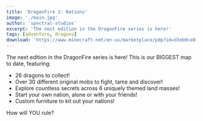 ```yaml
---
title: 'DragonFire 2: Nations'
image: './main.jpg'
author: 'spectral-studios'
excerpt: 'The next edition in the DragonFire series is here!'
tags: [adventure, dragons]
download: 'https://www.minecraft.net/en-us/marketplace/pdp?id=d3eb0ce8-6190-483d-9208-356dc209c173'
---
```


The next edition in the DragonFire series is here! This is our BIGGEST map to date, featuring:

-   26 dragons to collect!
-   Over 30 different original mobs to fight, tame and discover!
-   Explore countless secrets across 6 uniquely themed land masses!
-   Start your own nation, alone or with your friends!
-   Custom furniture to kit out your nations!

How will YOU rule?

